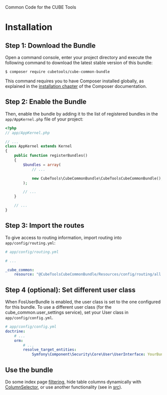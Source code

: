 Common Code for the CUBE Tools

Installation
============

Step 1: Download the Bundle
---------------------------

Open a command console, enter your project directory and execute the
following command to download the latest stable version of this bundle:

```console
$ composer require cubetools/cube-common-bundle
```

This command requires you to have Composer installed globally, as explained
in the [installation chapter](https://getcomposer.org/doc/00-intro.md)
of the Composer documentation.

Step 2: Enable the Bundle
-------------------------

Then, enable the bundle by adding it to the list of registered bundles
in the `app/AppKernel.php` file of your project:

```php
<?php
// app/AppKernel.php

// ...
class AppKernel extends Kernel
{
    public function registerBundles()
    {
        $bundles = array(
            // ...

            new CubeTools\CubeCommonBundle\CubeToolsCubeCommonBundle(),
        );

        // ...
    }

    // ...
}
```

Step 3: Import the routes
-------------------------

To give access to routing information, import routing into `app/config/routing.yml`:
```yaml
# app/config/routing.yml

# ...

_cube_common:
    resource: "@CubeToolsCubeCommonBundle/Resources/config/routing/all.yml"
```

Step 4 (optional): Set different user class
-------------------------------------------

When FosUserBundle is enabled, the user class is set to the one configured for
this bundle.
To use a different user class (for the cube_common.user_settings service), set
your User class in `app/config/config.yml`.
```yaml
# app/config/config.yml
doctrine:
    # ...
    orm:
        # ...
        resolve_target_entities:
            Symfony\Component\Security\Core\User\UserInterface: YourBundle\Entity\YourUser
```

Use the bundle
--------------

Do some index page [filtering](./src/Resources/doc/Filter.rst),
hide table columns dynamically with [ColumnSelector](./src/Resources/doc/ColumnSelector.rst),
or use another functionality (see in [src](./src)).
